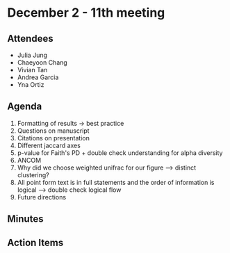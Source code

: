 # December 2 - 11th meeting

## Attendees
- Julia Jung
- Chaeyoon Chang
- Vivian Tan
- Andrea Garcia
- Yna Ortiz

## Agenda
1) Formatting of results → best practice
2) Questions on manuscript
3) Citations on presentation
4) Different jaccard axes 
5) p-value for Faith's PD + double check understanding for alpha diversity
6) ANCOM
7) Why did we choose weighted unifrac for our figure --> distinct clustering?
8) All point form text is in full statements and the order of information is logical --> double check logical flow
9) Future directions


## Minutes

## Action Items
